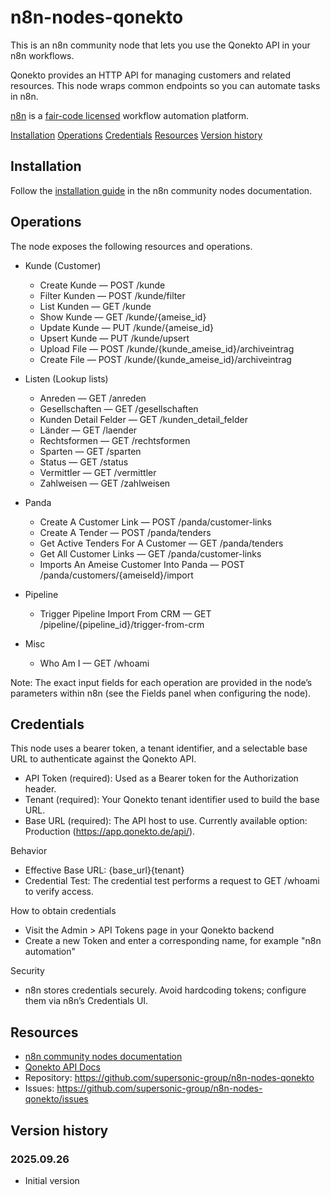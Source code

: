 # n8n-nodes-qonekto

This is an n8n community node that lets you use the Qonekto API in your n8n workflows.

Qonekto provides an HTTP API for managing customers and related resources. This node wraps common endpoints so you can
automate tasks in n8n.

[n8n](https://n8n.io/) is a [fair-code licensed](https://docs.n8n.io/reference/license/) workflow automation platform.

[Installation](#installation)
[Operations](#operations)
[Credentials](#credentials)
[Resources](#resources)
[Version history](#version-history)

## Installation

Follow the [installation guide](https://docs.n8n.io/integrations/community-nodes/installation/) in the n8n community nodes documentation.

## Operations

The node exposes the following resources and operations.

- Kunde (Customer)
    - Create Kunde — POST /kunde
    - Filter Kunden — POST /kunde/filter
    - List Kunden — GET /kunde
    - Show Kunde — GET /kunde/{ameise_id}
    - Update Kunde — PUT /kunde/{ameise_id}
    - Upsert Kunde — PUT /kunde/upsert
  - Upload File — POST /kunde/{kunde_ameise_id}/archiveintrag
  - Create File — POST /kunde/{kunde_ameise_id}/archiveintrag

- Listen (Lookup lists)
    - Anreden — GET /anreden
    - Gesellschaften — GET /gesellschaften
    - Kunden Detail Felder — GET /kunden_detail_felder
    - Länder — GET /laender
    - Rechtsformen — GET /rechtsformen
    - Sparten — GET /sparten
    - Status — GET /status
    - Vermittler — GET /vermittler
    - Zahlweisen — GET /zahlweisen

- Panda
    - Create A Customer Link — POST /panda/customer-links
    - Create A Tender — POST /panda/tenders
    - Get Active Tenders For A Customer — GET /panda/tenders
    - Get All Customer Links — GET /panda/customer-links
    - Imports An Ameise Customer Into Panda — POST /panda/customers/{ameiseId}/import

- Pipeline
    - Trigger Pipeline Import From CRM — GET /pipeline/{pipeline_id}/trigger-from-crm

- Misc
    - Who Am I — GET /whoami

Note: The exact input fields for each operation are provided in the node’s parameters within n8n (see the Fields panel
when configuring the node).

## Credentials

This node uses a bearer token, a tenant identifier, and a selectable base URL to authenticate against the Qonekto API.

- API Token (required): Used as a Bearer token for the Authorization header.
- Tenant (required): Your Qonekto tenant identifier used to build the base URL.
- Base URL (required): The API host to use. Currently available option: Production (https://app.qonekto.de/api/).

Behavior

- Effective Base URL: {base_url}{tenant}
- Credential Test: The credential test performs a request to GET /whoami to verify access.

How to obtain credentials

- Visit the Admin > API Tokens page in your Qonekto backend
- Create a new Token and enter a corresponding name, for example "n8n automation"

Security

- n8n stores credentials securely. Avoid hardcoding tokens; configure them via n8n’s Credentials UI.


## Resources

- [n8n community nodes documentation](https://docs.n8n.io/integrations/#community-nodes)
- [Qonekto API Docs](https://app.qonekto.de/api/docs/)
- Repository: https://github.com/supersonic-group/n8n-nodes-qonekto
- Issues: https://github.com/supersonic-group/n8n-nodes-qonekto/issues

## Version history

### 2025.09.26

- Initial version
